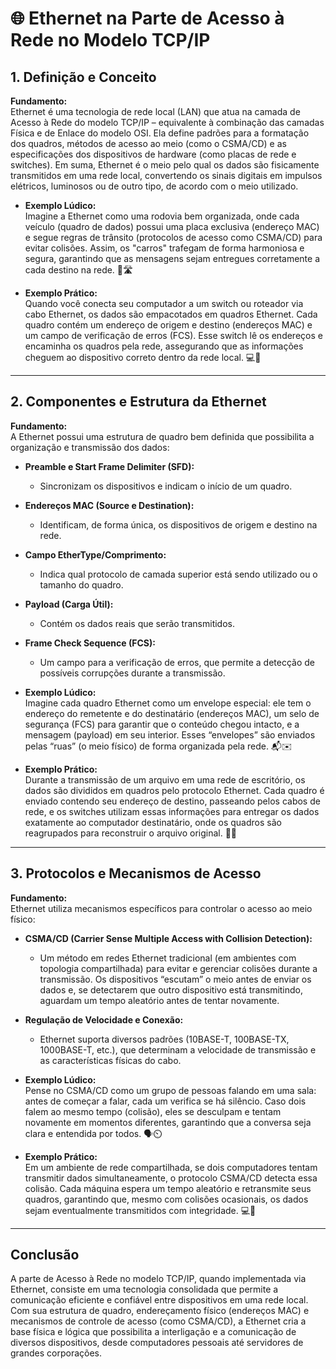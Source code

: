 # 🌐 Ethernet na Parte de Acesso à Rede no Modelo TCP/IP

## 1. Definição e Conceito
**Fundamento:**  
Ethernet é uma tecnologia de rede local (LAN) que atua na camada de Acesso à Rede do modelo TCP/IP – equivalente à combinação das camadas Física e de Enlace do modelo OSI. Ela define padrões para a formatação dos quadros, métodos de acesso ao meio (como o CSMA/CD) e as especificações dos dispositivos de hardware (como placas de rede e switches). Em suma, Ethernet é o meio pelo qual os dados são fisicamente transmitidos em uma rede local, convertendo os sinais digitais em impulsos elétricos, luminosos ou de outro tipo, de acordo com o meio utilizado.

- **Exemplo Lúdico:**  
  Imagine a Ethernet como uma rodovia bem organizada, onde cada veículo (quadro de dados) possui uma placa exclusiva (endereço MAC) e segue regras de trânsito (protocolos de acesso como CSMA/CD) para evitar colisões. Assim, os "carros" trafegam de forma harmoniosa e segura, garantindo que as mensagens sejam entregues corretamente a cada destino na rede. 🚗🛣️

- **Exemplo Prático:**  
  Quando você conecta seu computador a um switch ou roteador via cabo Ethernet, os dados são empacotados em quadros Ethernet. Cada quadro contém um endereço de origem e destino (endereços MAC) e um campo de verificação de erros (FCS). Esse switch lê os endereços e encaminha os quadros pela rede, assegurando que as informações cheguem ao dispositivo correto dentro da rede local. 💻🔀

---

## 2. Componentes e Estrutura da Ethernet
**Fundamento:**  
A Ethernet possui uma estrutura de quadro bem definida que possibilita a organização e transmissão dos dados:
- **Preamble e Start Frame Delimiter (SFD):**  
  - Sincronizam os dispositivos e indicam o início de um quadro.
- **Endereços MAC (Source e Destination):**  
  - Identificam, de forma única, os dispositivos de origem e destino na rede.
- **Campo EtherType/Comprimento:**  
  - Indica qual protocolo de camada superior está sendo utilizado ou o tamanho do quadro.
- **Payload (Carga Útil):**  
  - Contém os dados reais que serão transmitidos.
- **Frame Check Sequence (FCS):**  
  - Um campo para a verificação de erros, que permite a detecção de possíveis corrupções durante a transmissão.

- **Exemplo Lúdico:**  
  Imagine cada quadro Ethernet como um envelope especial: ele tem o endereço do remetente e do destinatário (endereços MAC), um selo de segurança (FCS) para garantir que o conteúdo chegou intacto, e a mensagem (payload) em seu interior. Esses “envelopes” são enviados pelas “ruas” (o meio físico) de forma organizada pela rede. 📬✉️

- **Exemplo Prático:**  
  Durante a transmissão de um arquivo em uma rede de escritório, os dados são divididos em quadros pelo protocolo Ethernet. Cada quadro é enviado contendo seu endereço de destino, passeando pelos cabos de rede, e os switches utilizam essas informações para entregar os dados exatamente ao computador destinatário, onde os quadros são reagrupados para reconstruir o arquivo original. 🏢📡

---

## 3. Protocolos e Mecanismos de Acesso
**Fundamento:**  
Ethernet utiliza mecanismos específicos para controlar o acesso ao meio físico:
- **CSMA/CD (Carrier Sense Multiple Access with Collision Detection):**  
  - Um método em redes Ethernet tradicional (em ambientes com topologia compartilhada) para evitar e gerenciar colisões durante a transmissão. Os dispositivos “escutam” o meio antes de enviar os dados e, se detectarem que outro dispositivo está transmitindo, aguardam um tempo aleatório antes de tentar novamente.
- **Regulação de Velocidade e Conexão:**  
  - Ethernet suporta diversos padrões (10BASE-T, 100BASE-TX, 1000BASE-T, etc.), que determinam a velocidade de transmissão e as características físicas do cabo.

- **Exemplo Lúdico:**  
  Pense no CSMA/CD como um grupo de pessoas falando em uma sala: antes de começar a falar, cada um verifica se há silêncio. Caso dois falem ao mesmo tempo (colisão), eles se desculpam e tentam novamente em momentos diferentes, garantindo que a conversa seja clara e entendida por todos. 🗣️⏲️

- **Exemplo Prático:**  
  Em um ambiente de rede compartilhada, se dois computadores tentam transmitir dados simultaneamente, o protocolo CSMA/CD detecta essa colisão. Cada máquina espera um tempo aleatório e retransmite seus quadros, garantindo que, mesmo com colisões ocasionais, os dados sejam eventualmente transmitidos com integridade. 💻🔁

---

## Conclusão
A parte de Acesso à Rede no modelo TCP/IP, quando implementada via Ethernet, consiste em uma tecnologia consolidada que permite a comunicação eficiente e confiável entre dispositivos em uma rede local. Com sua estrutura de quadro, endereçamento físico (endereços MAC) e mecanismos de controle de acesso (como CSMA/CD), a Ethernet cria a base física e lógica que possibilita a interligação e a comunicação de diversos dispositivos, desde computadores pessoais até servidores de grandes corporações.  